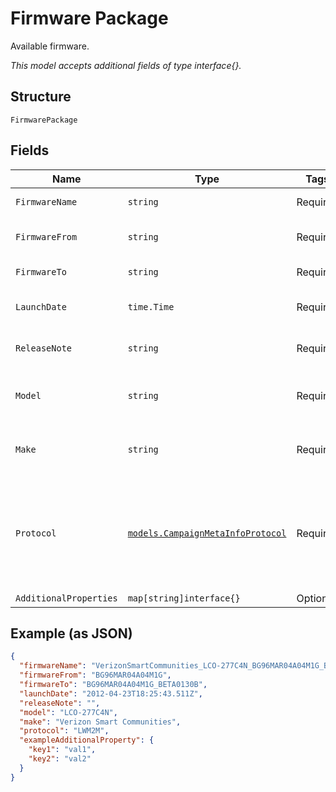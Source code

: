 
# Firmware Package

Available firmware.

*This model accepts additional fields of type interface{}.*

## Structure

`FirmwarePackage`

## Fields

| Name | Type | Tags | Description |
|  --- | --- | --- | --- |
| `FirmwareName` | `string` | Required | Firmware name. |
| `FirmwareFrom` | `string` | Required | Firmware from version. |
| `FirmwareTo` | `string` | Required | Firmware to version. |
| `LaunchDate` | `time.Time` | Required | Firmware launch date. |
| `ReleaseNote` | `string` | Required | Firmware release note. |
| `Model` | `string` | Required | Firmware applicable device model. |
| `Make` | `string` | Required | Firmware applicable device make. |
| `Protocol` | [`models.CampaignMetaInfoProtocol`](../../doc/models/campaign-meta-info-protocol.md) | Required | Firmware protocol. Valid values include: LWM2M, OMD-DM.<br><br>**Default**: `"LWM2M"` |
| `AdditionalProperties` | `map[string]interface{}` | Optional | - |

## Example (as JSON)

```json
{
  "firmwareName": "VerizonSmartCommunities_LCO-277C4N_BG96MAR04A04M1G_BG96MAR04A04M1G_BETA0130B",
  "firmwareFrom": "BG96MAR04A04M1G",
  "firmwareTo": "BG96MAR04A04M1G_BETA0130B",
  "launchDate": "2012-04-23T18:25:43.511Z",
  "releaseNote": "",
  "model": "LCO-277C4N",
  "make": "Verizon Smart Communities",
  "protocol": "LWM2M",
  "exampleAdditionalProperty": {
    "key1": "val1",
    "key2": "val2"
  }
}
```

